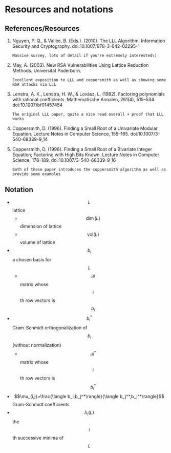 # Resources and notations

## References/Resources

1. Nguyen, P. Q., & Vallée, B. \(Eds.\). \(2010\). The LLL Algorithm. Information Security and Cryptography. doi:10.1007/978-3-642-02295-1

       Massive survey, lots of detail if you're extremely interested\)

2. May, A. \(2003\). New RSA Vulnerabilities Using Lattice Reduction Methods. Universität Paderborn.

       Excellent exposition to LLL and coppersmith as well as showing some RSA attacks via LLL

3. Lenstra, A. K., Lenstra, H. W., & Lovász, L. \(1982\). Factoring polynomials with rational coefficients. Mathematische Annalen, 261\(4\), 515–534. doi:10.1007/bf01457454

       The original LLL paper, quite a nice read overall + proof that LLL works

4. Coppersmith, D. \(1996\). Finding a Small Root of a Univariate Modular Equation. Lecture Notes in Computer Science, 155–165. doi:10.1007/3-540-68339-9\_14
5. Coppersmith, D. \(1996\). Finding a Small Root of a Bivariate Integer Equation; Factoring with High Bits Known. Lecture Notes in Computer Science, 178–189. doi:10.1007/3-540-68339-9\_16 

       Both of these paper introduces the coppersmith algorithm as well as provide some examples

## Notation

* $$L$$ lattice
  * $$\dim(L)$$dimension of lattice
  * $$\text{vol}(L)$$volume of lattice
* $$b_i$$ a chosen basis for $$L$$
  * $$\mathcal B$$ matrix whose $$i$$th row vectors is $$b_i$$
* $$b_i^*$$ Gram-Schmidt orthogonalization of $$b_i$$\(without normalization\)
  * $$\mathcal B^*$$matrix whose $$i$$th row vectors is $$b_i^*$$
* $$\mu_{i,j}=\frac{\langle b_i,b_j^*\rangle}{\langle b_j^*,b_j^*\rangle}$$ Gram-Schmidt coefficients
* $$\lambda_i(L)$$ the $$i$$th successive minima of $$L$$

